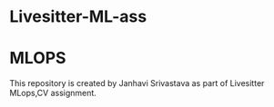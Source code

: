 # Livesitter-ML-ass

# MLOPS
This repository is created by Janhavi Srivastava as part of Livesitter MLops,CV assignment.
